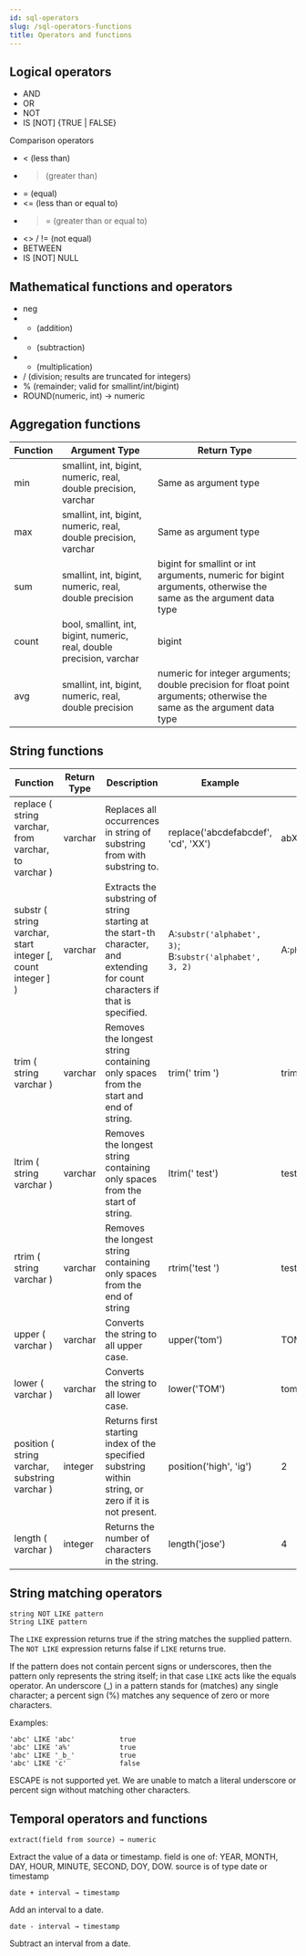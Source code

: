 ```yaml
---
id: sql-operators
slug: /sql-operators-functions
title: Operators and functions
---
```


## Logical operators

* AND
* OR
* NOT
* IS [NOT] {TRUE | FALSE}

Comparison operators

* < (less than)
* > (greater than)
* = (equal)
* <= (less than or equal to)
* >= (greater than or equal to)
* <> / != (not equal)
* BETWEEN
* IS [NOT] NULL

## Mathematical functions and operators

* neg
* + (addition)
* - (subtraction)
* * (multiplication)
* / (division; results are truncated for integers)
* % (remainder; valid for smallint/int/bigint)
* ROUND(numeric, int) → numeric


## Aggregation functions

|Function|Argument Type|Return Type|
|---|---|---|
|min|smallint, int, bigint, numeric, real, double precision, varchar|Same as argument type|
|max|smallint, int, bigint, numeric, real, double precision, varchar|Same as argument type|
|sum|smallint, int, bigint, numeric, real, double precision|bigint for smallint  or int arguments, numeric for bigint arguments, otherwise the same as the argument data type|
|count|bool, smallint, int, bigint, numeric, real, double precision, varchar|bigint|
|avg|	smallint, int, bigint, numeric, real, double precision|numeric for integer arguments; double precision for float point arguments; otherwise the same as the argument data type|

## String functions

|Function|Return Type|Description|Example|Result|
|---|---|---|---|---|
|replace ( string varchar, from varchar, to varchar )|varchar|Replaces all occurrences in string of substring from with substring to.|replace('abcdefabcdef', 'cd', 'XX')|abXXefabXXef|
|substr ( string varchar, start integer [, count integer ] )|varchar|Extracts the substring of string starting at the start-th character, and extending for count characters if that is specified.| A:`substr('alphabet', 3)`; B:`substr('alphabet', 3, 2)`| A:`phabet`; B:`ph`|
|trim ( string varchar )|varchar|Removes the longest string containing only spaces from the start and end of string.|trim(' trim ')	|trim|
|ltrim ( string varchar )|varchar|Removes the longest string containing only spaces from the start of string.|ltrim(' test')|test|
|rtrim ( string varchar ) |varchar|Removes the longest string containing only spaces from the end of string|rtrim('test ')|test|
|upper ( varchar )|varchar|Converts the string to all upper case.|upper('tom')|TOM|
|lower ( varchar )|varchar|Converts the string to all lower case.|lower('TOM')|tom|
|position ( string varchar, substring varchar )|integer	|Returns first starting index of the specified substring within string, or zero if it is not present.|position('high', 'ig')|2|
|length ( varchar )	|integer|Returns the number of characters in the string.|length('jose')|4|

## String matching operators

```
string NOT LIKE pattern
String LIKE pattern
```

The `LIKE` expression returns true if the string matches the supplied pattern. The `NOT LIKE` expression returns false if `LIKE` returns true.

If the pattern does not contain percent signs or underscores, then the pattern only represents the string itself; in that case `LIKE` acts like the equals operator. An underscore (_) in a pattern stands for (matches) any single character; a percent sign (%) matches any sequence of zero or more characters.

Examples:

```
'abc' LIKE 'abc'           true
'abc' LIKE 'a%'            true
'abc' LIKE '_b_'           true
'abc' LIKE 'c'             false
```


ESCAPE is not supported yet. We are unable to match a literal underscore or percent sign without matching other characters.


## Temporal operators and functions


`extract(field from source) → numeric`

Extract the value of a data or timestamp. field is one of: YEAR, MONTH, DAY, HOUR, MINUTE, SECOND, DOY, DOW.  source is of type date or timestamp

`date + interval → timestamp`

Add an interval to a date.

`date - interval → timestamp`

Subtract an interval from a date.



